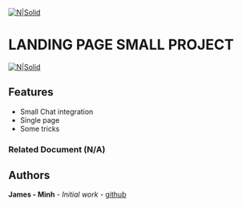 [![N|Solid](https://www.viet-visa.com/logos/icon128x128.png)](https://www.viet-visa.com/)

# LANDING PAGE SMALL PROJECT

[![N|Solid](https://jamesmoonlee.github.io/landing/jslibme/demo.png)](https://www.viet-visa.com/)

## Features
* Small Chat integration
* Single page
* Some tricks


### Related Document (N/A)


## Authors
**James - Minh** - *Initial work* - [github](https://github.com/jamesmoonlee)
